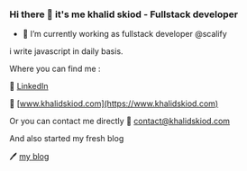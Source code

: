 ### Hi there 👋 it's me khalid skiod - Fullstack developer

- 🔭 I’m currently working as fullstack developer @scalify

i write javascript in daily basis.

Where you can find me  : 


👔 [LinkedIn](https://www.linkedin.com/in/khalid-skiod-240214125/)

🚀 [www.khalidskiod.com](https://www.khalidskiod.com)

Or you can contact me directly 
📧 [contact@khalidskiod.com](mailto:contact@khalidskiod.com)

And also started my fresh blog 

🖊️ [my blog](https://www.khalidskiod.com/blog)

